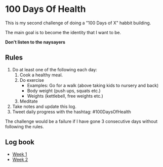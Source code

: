 # 100 Days Of Health

This is my second challenge of doing a "100 Days of X" habbit building.

The main goal is to become the identity that I want to be.

**Don't listen to the naysayers**

## Rules

1. Do at least one of the following each day:
	1. 	Cook a healthy meal.
	2. Do exercise
		* Examples: Go for a walk (above taking kids to nursery and back)
		* Body weight (push ups, squats etc.)
		* Weights (kettlebell, free weights etc.)
	3. 	Meditate
2. Take notes and update this log.	
3. Tweet daily progress with the hashtag: #100DaysOfHealth

The challenge would be a failure if I have gone 3 consecutive days without following the rules.

## Log book

* [Week 1](Week1/Week1.md)
* [Week 2](Week2/Week2.md)

